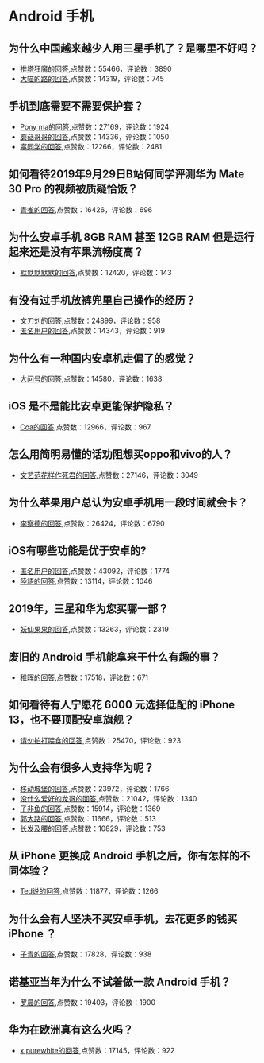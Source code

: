 #  Android 手机 
## 为什么中国越来越少人用三星手机了？是哪里不好吗？
- [推塔狂魔的回答](https://www.zhihu.com/question/306322785/answer/559666551),点赞数：55466，评论数：3890
- [大喵的路的回答](https://www.zhihu.com/question/306322785/answer/626936561),点赞数：14319，评论数：745
## 手机到底需要不需要保护套？
- [Pony ma的回答](https://www.zhihu.com/question/280973979/answer/448668601),点赞数：27169，评论数：1924
- [蘑菇哥哥的回答](https://www.zhihu.com/question/280973979/answer/442980805),点赞数：14336，评论数：1050
- [寜同学的回答](https://www.zhihu.com/question/280973979/answer/437091561),点赞数：12266，评论数：2481
## 如何看待2019年9月29日B站何同学评测华为 Mate 30 Pro 的视频被质疑恰饭？
- [青雀的回答](https://www.zhihu.com/question/348370059/answer/840638449),点赞数：16426，评论数：696
## 为什么安卓手机 8GB RAM 甚至 12GB RAM 但是运行起来还是没有苹果流畅度高？
- [默默默默默的回答](https://www.zhihu.com/question/65569281/answer/1216726923),点赞数：12420，评论数：143
## 有没有过手机放裤兜里自己操作的经历？
- [文刀刘的回答](https://www.zhihu.com/question/287243349/answer/461130347),点赞数：24899，评论数：958
- [匿名用户的回答](https://www.zhihu.com/question/287243349/answer/517818231),点赞数：14343，评论数：919
## 为什么有一种国内安卓机走偏了的感觉？
- [大问号的回答](https://www.zhihu.com/question/430707553/answer/1595633838),点赞数：14580，评论数：1638
## iOS 是不是能比安卓更能保护隐私？
- [Coa的回答](https://www.zhihu.com/question/297821934/answer/575881193),点赞数：12966，评论数：967
## 怎么用简明易懂的话劝阻想买oppo和vivo的人？
- [文艺范花样作死君的回答](https://www.zhihu.com/question/267172931/answer/320999367),点赞数：27146，评论数：3049
## 为什么苹果用户总认为安卓手机用一段时间就会卡？
- [李察德的回答](https://www.zhihu.com/question/377243053/answer/1067447204),点赞数：26424，评论数：6790
## iOS有哪些功能是优于安卓的?
- [匿名用户的回答](https://www.zhihu.com/question/378855173/answer/1079115719),点赞数：43092，评论数：1774
- [陸語的回答](https://www.zhihu.com/question/378855173/answer/1074090050),点赞数：13114，评论数：1046
## 2019年，三星和华为您买哪一部？
- [妖仙果果的回答](https://www.zhihu.com/question/317876897/answer/679037061),点赞数：13263，评论数：2319
## 废旧的 Android 手机能拿来干什么有趣的事？
- [稚晖的回答](https://www.zhihu.com/question/51942763/answer/680081806),点赞数：17518，评论数：671
## 如何看待有人宁愿花 6000 元选择低配的 iPhone 13，也不要顶配安卓旗舰？
- [请勿拍打喂食的回答](https://www.zhihu.com/question/501187852/answer/-2047003951),点赞数：25470，评论数：923
## 为什么会有很多人支持华为呢？
- [移动城堡的回答](https://www.zhihu.com/question/359259197/answer/1048275700),点赞数：23972，评论数：1766
- [没什么爱好的龙哥的回答](https://www.zhihu.com/question/359259197/answer/1058156221),点赞数：21042，评论数：1340
- [子非鱼的回答](https://www.zhihu.com/question/359259197/answer/1072616951),点赞数：15914，评论数：1369
- [郭大路的回答](https://www.zhihu.com/question/359259197/answer/1071972903),点赞数：11666，评论数：513
- [长发及腰的回答](https://www.zhihu.com/question/359259197/answer/1048074985),点赞数：10829，评论数：753
## 从 iPhone 更换成 Android 手机之后，你有怎样的不同体验？
- [Ted说的回答](https://www.zhihu.com/question/263623119/answer/543021967),点赞数：11877，评论数：1266
## 为什么会有人坚决不买安卓手机，去花更多的钱买 iPhone ？
- [子青的回答](https://www.zhihu.com/question/288321140/answer/463472133),点赞数：17828，评论数：938
## 诺基亚当年为什么不试着做一款 Android 手机？
- [罗晨的回答](https://www.zhihu.com/question/22143757/answer/20437842),点赞数：19403，评论数：1900
## 华为在欧洲真有这么火吗？
- [x.purewhite的回答](https://www.zhihu.com/question/29016679/answer/698285890),点赞数：17145，评论数：922
